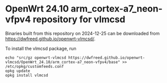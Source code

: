 OpenWrt 24.10 arm_cortex-a7_neon-vfpv4 repository for vlmcsd
========

Binaries built from this repository on 2024-12-25 can be downloaded from <https://dwfreed.github.io/openwrt-vlmcsd/>.

To install the vlmcsd package, run

```
echo "src/gz openwrt-vlmcsd https://dwfreed.github.io/openwrt-vlmcsd/OpenWrt_24.10/arm_cortex-a7_neon-vfpv4/base" >> /etc/opkg/customfeeds.conf
opkg update
opkg install vlmcsd
```
